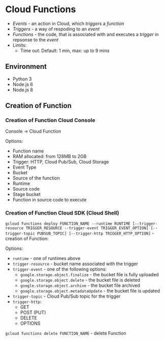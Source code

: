 # Cloud Functions

* *Events* - an action in Cloud, which *triggers* a *function*
* *Triggers* - a way of respoding to an *event*
* *Functions* - the code, that is associated with and executes a *trigger* in repsonse to the *event*
* Limits:
  * Time out: Default: 1 min, max: up to 9 mins

## Environment

* Python 3
* Node.js 6
* Node.js 8

## Creation of Function

### Creation of Function Cloud Console

Console -> Cloud Function

Options:

* Function name
* RAM allocated: from 128MB to 2GB
* Trigger: HTTP, Cloud Pub/Sub, Cloud Storage
* Event Type
* Bucket
* Source of the function
* Runtime
* Source code
* Stage bucket
* Function in source code to execute

### Creation of Function Cloud SDK (Cloud Shell)

`gcloud functions deploy FUNCTION_NAME --runtime RUNTIME [--trigger-resource TRIGGER_RESOURCE --trigger-event TRIGGER_EVENT_OPTION] [--trigger-topic PUBSUB_TOPIC] [--trigger-http TRIGGER_HTTP_OPTION]` - creation of Function:

Options:

* `runtime` - one of runtimes above
* `trigger-resource` - bucket name associated with the trigger
* `trigger-event` - one of the following options:
  * `google.storage.object.finalize` - the bucket file is fully uploaded
  * `google.storage.object.delete` - the bucket file is deleted
  * `google.storage.object.archive` - the bucket file archived
  * `google.storage.object.metadataUpdate` - the bucket file is updated
* `trigger-topic` - Cloud Pub/Sub topic for the trigger
* `trigger-http`:
  * GET
  * POST (PUT)
  * DELETE
  * OPTIONS

`gcloud functions delete FUNCTION_NAME` - delete Function
